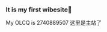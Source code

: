 ### It is my first wibesite👋
   My OLCQ is 2740889507
                   这里是主站了

<!--
**msiigame/msiigame** is a ✨ _special_ ✨ repository because its `README.md` (this file) appears on your GitHub profile.

Here are some ideas to get you started:

- 🔭 I’m currently working on ...
- 🌱 I’m currently learning ...
- 👯 I’m looking to collaborate on ...
- 🤔 I’m looking for help with ...
- 💬 Ask me about ...
- 📫 How to reach me: ...
- 😄 Pronouns: ...
- ⚡ Fun fact: ...
-->
<!DOCTYPE html>
<html lang="en">
<head>
    <meta charset="UTF-8">
    <meta name="viewport" content="width=device-width, initial-scale=1.0">
    <title>静态网站模板</title>
    <style>
        /* Reset CSS */
        * {
            margin: 0;
            padding: 0;
            box-sizing: border-box;
        }

        body {
            font-family: Arial, sans-serif;
            line-height: 1.6;
            background-color: #f4f4f4;
            color: #333;
            margin: 0;
            padding: 0;
        }

        header {
            background: #333;
            color: #fff;
            padding: 10px 0;
            text-align: center;
        }

        nav {
            background: #444;
            color: #fff;
            text-align: center;
            padding: 10px 0;
        }

        nav a {
            color: #fff;
            text-decoration: none;
            margin: 0 10px;
        }

        .container {
            max-width: 1200px;
            margin: auto;
            overflow: hidden;
            padding: 0 20px;
        }

        .box {
            background: #fff;
            padding: 20px;
            margin: 20px 0;
            border-radius: 5px;
            box-shadow: 0 0 10px rgba(0, 0, 0, 0.1);
        }

        footer {
            background: #333;
            color: #fff;
            text-align: center;
            padding: 10px 0;
            position: fixed;
            bottom: 0;
            width: 100%;
        }
    </style>
</head>
<body>
    <header>
        <h1>静态网站标题</h1>
    </header>
    <nav>
        <a href="#">首页</a>
        <a href="#">关于</a>
        <a href="#">服务</a>
        <a href="#">联系</a>
    </nav>
    <div class="container">
        <section class="box">
            <h2>欢迎来到我们的网站</h2>
            <p>这是一个简单的静态网站模板，你可以根据自己的需求进行修改和扩展。</p>
        </section>
        <section class="box">
            <h2>关于我们</h2>
            <p>在这里写一些关于我们的信息。</p>
        </section>
        <section class="box">
            <h2>我们的服务</h2>
            <p>这里列出我们提供的服务。</p>
        </section>
    </div>
    <footer>
        <p>© 2024 静态网站模板</p>
    </footer>
</body>
</html>
